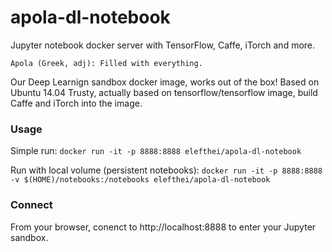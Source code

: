 # apola-dl-notebook
Jupyter notebook docker server with TensorFlow, Caffe, iTorch and more.

`Apola (Greek, adj): Filled with everything.`

Our Deep Learnign sandbox docker image, works out of the box! Based on Ubuntu 14.04 Trusty, actually based on tensorflow/tensorflow image, build Caffe and iTorch into the image.

### Usage
Simple run: `docker run -it -p 8888:8888 elefthei/apola-dl-notebook`

Run with local volume (persistent notebooks): `docker run -it -p 8888:8888 -v $(HOME)/notebooks:/notebooks elefthei/apola-dl-notebook`

### Connect

From your browser, conenct to http://localhost:8888 to enter your Jupyter sandbox.
